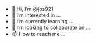- 👋 Hi, I’m @jos921
- 👀 I’m interested in ...
- 🌱 I’m currently learning ...
- 💞️ I’m looking to collaborate on ...
- 📫 How to reach me ...

<!---
jos921/jos921 is a ✨ special ✨ repository because its `README.md` (this file) appears on your GitHub profile.
You can click the Preview link to take a look at your changes.
--->
